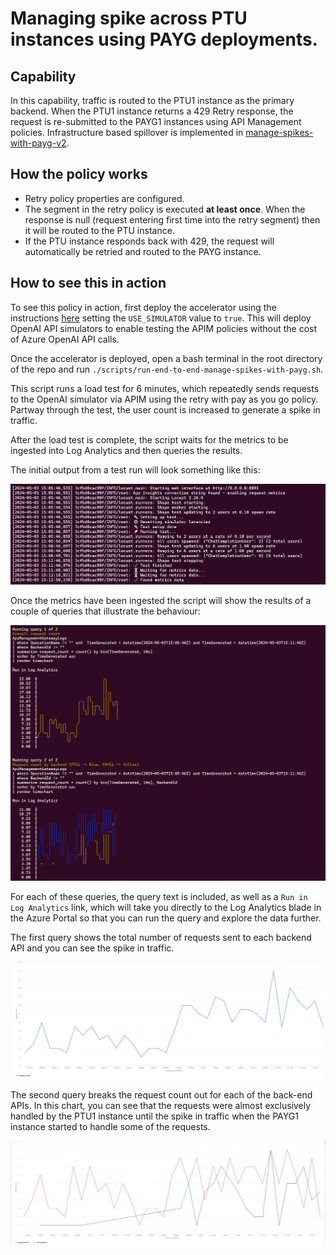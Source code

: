 # Managing spike across PTU instances using PAYG deployments.

## Capability

In this capability, traffic is routed to the PTU1 instance as the primary backend. When the PTU1 instance returns a 429 Retry response, the request is re-submitted to the PAYG1 instances using API Management policies. Infrastructure based spillover is implemented in [manage-spikes-with-payg-v2](../manage-spikes-with-payg-v2/README.md).

## How the policy works

- Retry policy properties are configured.
- The segment in the retry policy is executed **at least once**. When the response is null (request entering first time into the retry segment) then it will be routed to the PTU instance.
- If the PTU instance responds back with 429, the request will automatically be retried and routed to the PAYG instance.

## How to see this in action

To see this policy in action, first deploy the accelerator using the instructions [here](../../README.md) setting the `USE_SIMULATOR` value to `true`.
This will deploy OpenAI API simulators to enable testing the APIM policies without the cost of Azure OpenAI API calls.

Once the accelerator is deployed, open a bash terminal in the root directory of the repo and run `./scripts/run-end-to-end-manage-spikes-with-payg.sh`.

This script runs a load test for 6 minutes, which repeatedly sends requests to the OpenAI simulator via APIM using the retry with pay as you go policy.
Partway through the test, the user count is increased to generate a spike in traffic.

After the load test is complete, the script waits for the metrics to be ingested into Log Analytics and then queries the results.

The initial output from a test run will look something like this:

![output showing the test steps](docs/output-1.png)

Once the metrics have been ingested the script will show the results of a couple of queries that illustrate the behaviour:

![output showing the query results](docs/output-2.png)

For each of these queries, the query text is included, as well as a `Run in Log Analytics` link, which will take you directly to the Log Analytics blade in the Azure Portal so that you can run the query and explore the data further.

The first query shows the total number of requests sent to each backend API and you can see the spike in traffic.

![Screenshot of Log Analytics query showing the overall request count](docs/query-overall.png)

The second query breaks the request count out for each of the back-end APIs. In this chart, you can see that the requests were almost exclusively handled by the PTU1 instance until the spike in traffic when the PAYG1 instance started to handle some of the requests.

![Screenshot of Log Analytics query showing the request count by backend](docs/query-backend.png)
